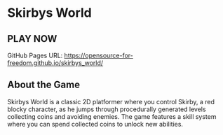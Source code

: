 # Skirbys World


##  **PLAY NOW**

GitHub Pages URL: https://opensource-for-freedom.github.io/skirbys_world/


## About the Game

Skirbys World is a classic 2D platformer where you control Skirby, a red blocky character, as he jumps through procedurally generated levels collecting coins and avoiding enemies. The game features a skill system where you can spend collected coins to unlock new abilities.


